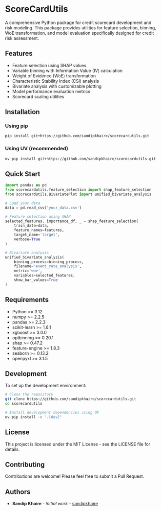 # ScoreCardUtils

A comprehensive Python package for credit scorecard development and risk modeling. This package provides utilities for feature selection, binning, WoE transformation, and model evaluation specifically designed for credit risk assessment.

## Features

- Feature selection using SHAP values
- Variable binning with Information Value (IV) calculation
- Weight of Evidence (WoE) transformation
- Characteristic Stability Index (CSI) analysis
- Bivariate analysis with customizable plotting
- Model performance evaluation metrics
- Scorecard scaling utilities

## Installation

### Using pip

```bash
pip install git+https://github.com/sandipkhaire/scorecardutils.git
```

### Using UV (recommended)

```bash
uv pip install git+https://github.com/sandipkhaire/scorecardutils.git
```

## Quick Start

```python
import pandas as pd
from scorecardutils.feature_selection import shap_feature_selection
from scorecardutils.BivariatePlot import unified_bivariate_analysis

# Load your data
data = pd.read_csv('your_data.csv')

# Feature selection using SHAP
selected_features, importance_df, _ = shap_feature_selection(
    train_data=data,
    feature_names=features,
    target_name='target',
    verbose=True
)

# Bivariate analysis
unified_bivariate_analysis(
    binning_process=binning_process,
    filename='event_rate_analysis',
    metric='woe',
    variables=selected_features,
    show_bar_values=True
)
```

## Requirements

- Python >= 3.12
- numpy >= 2.2.5
- pandas >= 2.2.3
- scikit-learn >= 1.6.1
- xgboost >= 3.0.0
- optbinning == 0.20.1
- shap >= 0.47.2
- feature-engine >= 1.8.3
- seaborn >= 0.13.2
- openpyxl >= 3.1.5

## Development

To set up the development environment:

```bash
# Clone the repository
git clone https://github.com/sandipkhaire/scorecardutils.git
cd scorecardutils

# Install development dependencies using UV
uv pip install -e ".[dev]"
```

## License

This project is licensed under the MIT License - see the LICENSE file for details.

## Contributing

Contributions are welcome! Please feel free to submit a Pull Request.

## Authors

- **Sandip Khaire** - *Initial work* - [sandipkhaire](https://github.com/sandipkhaire)